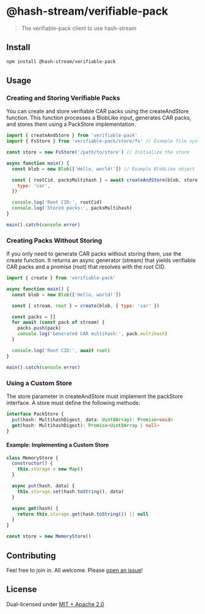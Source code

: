 # @hash-stream/verifiable-pack

> The verifiable-pack client to use hash-stream

## Install

```sh
npm install @hash-stream/verifiable-pack
```

## Usage

### Creating and Storing Verifiable Packs

You can create and store verifiable CAR packs using the createAndStore function. This function processes a BlobLike input, generates CAR packs, and stores them using a PackStore implementation.

```js
import { createAndStore } from 'verifiable-pack'
import { FsStore } from 'verifiable-pack/store/fs' // Example file system store

const store = new FsStore('/path/to/store') // Initialize the store

async function main() {
  const blob = new Blob(['Hello, world!']) // Example BlobLike object

  const { rootCid, packsMultihash } = await createAndStore(blob, store, {
    type: 'car',
  })

  console.log('Root CID:', rootCid)
  console.log('Stored packs:', packsMultihash)
}

main().catch(console.error)
```

### Creating Packs Without Storing

If you only need to generate CAR packs without storing them, use the create function. It returns an async generator (stream) that yields verifiable CAR packs and a promise (root) that resolves with the root CID.

```js
import { create } from 'verifiable-pack'

async function main() {
  const blob = new Blob(['Hello, world!'])

  const { stream, root } = create(blob, { type: 'car' })

  const packs = []
  for await (const pack of stream) {
    packs.push(pack)
    console.log('Generated CAR multihash:', pack.multihash)
  }

  console.log('Root CID:', await root)
}

main().catch(console.error)
```

### Using a Custom Store

The store parameter in createAndStore must implement the packStore interface. A store must define the following methods:

```ts
interface PackStore {
  put(hash: MultihashDigest, data: Uint8Array): Promise<void>
  get(hash: MultihashDigest): Promise<Uint8Array | null>
}
```

#### Example: Implementing a Custom Store

```js
class MemoryStore {
  constructor() {
    this.storage = new Map()
  }

  async put(hash, data) {
    this.storage.set(hash.toString(), data)
  }

  async get(hash) {
    return this.storage.get(hash.toString()) || null
  }
}

const store = new MemoryStore()
```

## Contributing

Feel free to join in. All welcome. Please [open an issue](https://github.com/vasco-santos/hash-stream/issues)!

## License

Dual-licensed under [MIT + Apache 2.0](https://github.com/vasco-santos/hash-stream/blob/main/license.md)
